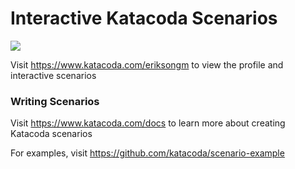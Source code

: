 # Interactive Katacoda Scenarios

[![](http://shields.katacoda.com/katacoda/eriksongm/count.svg)](https://www.katacoda.com/eriksongm "Get your profile on Katacoda.com")

Visit https://www.katacoda.com/eriksongm to view the profile and interactive scenarios

### Writing Scenarios
Visit https://www.katacoda.com/docs to learn more about creating Katacoda scenarios

For examples, visit https://github.com/katacoda/scenario-example
